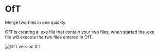 # OfT

Merge two files in one quickly.

OfT is creating a .exe file that contain your two files, when started the .exe file will execute the two files entered in OfT.

![OfT version 0.1](https://lh3.googleusercontent.com/AMhqw1xB8Xh4ZJHshvwI1BnIPvZXtTQnWC2mjKmNwLooHA-XoDdmykH77Rx-NlEZleL3Ghukf_s)
